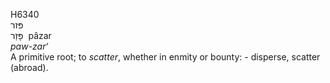 <body>
  <p>H6340<br>  פּזר  <br> פָּזַר  ‎  pâzar  <br><i>paw-zar‘ </i><br>A primitive root; to <i>scatter</i>, whether in enmity or bounty: - disperse, scatter (abroad).<br></p>
 </body>
